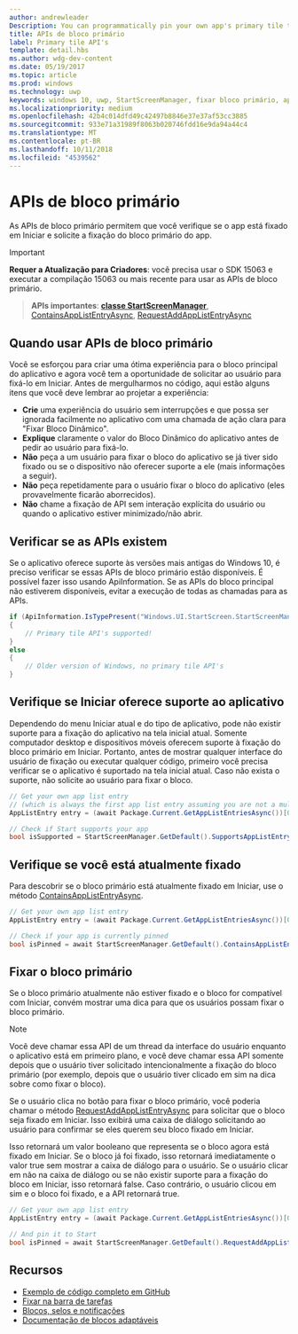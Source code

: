 ```yaml
---
author: andrewleader
Description: You can programmatically pin your own app's primary tile to Start, just like you can pin secondary tiles. And you can check whether it's currently pinned.
title: APIs de bloco primário
label: Primary tile API's
template: detail.hbs
ms.author: wdg-dev-content
ms.date: 05/19/2017
ms.topic: article
ms.prod: windows
ms.technology: uwp
keywords: windows 10, uwp, StartScreenManager, fixar bloco primário, apis de bloco primário, verificar se o bloco está fixado, bloco dinâmico
ms.localizationpriority: medium
ms.openlocfilehash: 42b4c014dfd49c42497b8846e37e37af53cc3885
ms.sourcegitcommit: 933e71a31989f8063b020746fdd16e9da94a44c4
ms.translationtype: MT
ms.contentlocale: pt-BR
ms.lasthandoff: 10/11/2018
ms.locfileid: "4539562"
---
```

# <a name="primary-tile-apis"></a>APIs de bloco primário
 

As APIs de bloco primário permitem que você verifique se o app está fixado em Iniciar e solicite a fixação do bloco primário do app.

> [!IMPORTANT]
> **Requer a Atualização para Criadores**: você precisa usar o SDK 15063 e executar a compilação 15063 ou mais recente para usar as APIs de bloco primário.

> **APIs importantes**: [**classe StartScreenManager**](https://docs.microsoft.com/uwp/api/windows.ui.startscreen.startscreenmanager), [ContainsAppListEntryAsync](https://docs.microsoft.com/uwp/api/windows.ui.startscreen.startscreenmanager#Windows_UI_StartScreen_StartScreenManager_ContainsAppListEntryAsync_Windows_ApplicationModel_Core_AppListEntry_), [RequestAddAppListEntryAsync](https://docs.microsoft.com/uwp/api/windows.ui.startscreen.startscreenmanager#Windows_UI_StartScreen_StartScreenManager_RequestAddAppListEntryAsync_Windows_ApplicationModel_Core_AppListEntry_)


## <a name="when-to-use-primary-tile-apis"></a>Quando usar APIs de bloco primário

Você se esforçou para criar uma ótima experiência para o bloco principal do aplicativo e agora você tem a oportunidade de solicitar ao usuário para fixá-lo em Iniciar. Antes de mergulharmos no código, aqui estão alguns itens que você deve lembrar ao projetar a experiência:

* **Crie** uma experiência do usuário sem interrupções e que possa ser ignorada facilmente no aplicativo com uma chamada de ação clara para "Fixar Bloco Dinâmico".
* **Explique** claramente o valor do Bloco Dinâmico do aplicativo antes de pedir ao usuário para fixá-lo.
* **Não** peça a um usuário para fixar o bloco do aplicativo se já tiver sido fixado ou se o dispositivo não oferecer suporte a ele (mais informações a seguir).
* **Não** peça repetidamente para o usuário fixar o bloco do aplicativo (eles provavelmente ficarão aborrecidos).
* **Não** chame a fixação de API sem interação explícita do usuário ou quando o aplicativo estiver minimizado/não abrir.


## <a name="checking-whether-the-apis-exist"></a>Verificar se as APIs existem

Se o aplicativo oferece suporte às versões mais antigas do Windows 10, é preciso verificar se essas APIs de bloco primário estão disponíveis. É possível fazer isso usando ApiInformation. Se as APIs do bloco principal não estiverem disponíveis, evitar a execução de todas as chamadas para as APIs.

```csharp
if (ApiInformation.IsTypePresent("Windows.UI.StartScreen.StartScreenManager"))
{
    // Primary tile API's supported!
}
else
{
    // Older version of Windows, no primary tile API's
}
```


## <a name="check-if-start-supports-your-app"></a>Verifique se Iniciar oferece suporte ao aplicativo

Dependendo do menu Iniciar atual e do tipo de aplicativo, pode não existir suporte para a fixação do aplicativo na tela inicial atual. Somente computador desktop e dispositivos móveis oferecem suporte à fixação do bloco primário em Iniciar. Portanto, antes de mostrar qualquer interface do usuário de fixação ou executar qualquer código, primeiro você precisa verificar se o aplicativo é suportado na tela inicial atual. Caso não exista o suporte, não solicite ao usuário para fixar o bloco.

```csharp
// Get your own app list entry
// (which is always the first app list entry assuming you are not a multi-app package)
AppListEntry entry = (await Package.Current.GetAppListEntriesAsync())[0];

// Check if Start supports your app
bool isSupported = StartScreenManager.GetDefault().SupportsAppListEntry(entry);
```


## <a name="check-whether-youre-currently-pinned"></a>Verifique se você está atualmente fixado

Para descobrir se o bloco primário está atualmente fixado em Iniciar, use o método [ContainsAppListEntryAsync](https://docs.microsoft.com/uwp/api/windows.ui.startscreen.startscreenmanager#Windows_UI_StartScreen_StartScreenManager_ContainsAppListEntryAsync_Windows_ApplicationModel_Core_AppListEntry_).

```csharp
// Get your own app list entry
AppListEntry entry = (await Package.Current.GetAppListEntriesAsync())[0];

// Check if your app is currently pinned
bool isPinned = await StartScreenManager.GetDefault().ContainsAppListEntryAsync(entry);
```


##  <a name="pin-your-primary-tile"></a>Fixar o bloco primário

Se o bloco primário atualmente não estiver fixado e o bloco for compatível com Iniciar, convém mostrar uma dica para que os usuários possam fixar o bloco primário.

> [!NOTE]
> Você deve chamar essa API de um thread da interface do usuário enquanto o aplicativo está em primeiro plano, e você deve chamar essa API somente depois que o usuário tiver solicitado intencionalmente a fixação do bloco primário (por exemplo, depois que o usuário tiver clicado em sim na dica sobre como fixar o bloco).

Se o usuário clica no botão para fixar o bloco primário, você poderia chamar o método [RequestAddAppListEntryAsync](https://docs.microsoft.com/uwp/api/windows.ui.startscreen.startscreenmanager#Windows_UI_StartScreen_StartScreenManager_RequestAddAppListEntryAsync_Windows_ApplicationModel_Core_AppListEntry_) para solicitar que o bloco seja fixado em Iniciar. Isso exibirá uma caixa de diálogo solicitando ao usuário para confirmar se eles querem seu bloco fixado em Iniciar.

Isso retornará um valor booleano que representa se o bloco agora está fixado em Iniciar. Se o bloco já foi fixado, isso retornará imediatamente o valor true sem mostrar a caixa de diálogo para o usuário. Se o usuário clicar em não na caixa de diálogo ou se não existir suporte para a fixação do bloco em Iniciar, isso retornará false. Caso contrário, o usuário clicou em sim e o bloco foi fixado, e a API retornará true.

```csharp
// Get your own app list entry
AppListEntry entry = (await Package.Current.GetAppListEntriesAsync())[0];

// And pin it to Start
bool isPinned = await StartScreenManager.GetDefault().RequestAddAppListEntryAsync(entry);
```


## <a name="resources"></a>Recursos

* [Exemplo de código completo em GitHub](https://github.com/WindowsNotifications/quickstart-pin-primary-tile)
* [Fixar na barra de tarefas](../pin-to-taskbar.md)
* [Blocos, selos e notificações](index.md)
* [Documentação de blocos adaptáveis](create-adaptive-tiles.md)
